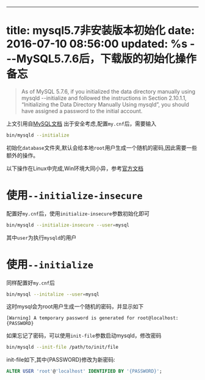 ---
title: mysql5.7非安装版本初始化
date: 2016-07-10 08:56:00
updated: %s
---<!--markdown-->MySQL5.7.6后，下载版的初始化操作备忘
=================================

>As of MySQL 5.7.6, if you initialized the data directory manually using mysqld --initialize and followed the instructions in Section 2.10.1.1, “Initializing the Data Directory Manually Using mysqld”, you should have assigned a password to the initial account. 

上文引用自[MySQL文档](http://dev.mysql.com/doc/refman/5.7/en/default-privileges.html)
出于安全考虑,配置`my.cnf`后，需要输入
```bash
bin/mysqld --initialize
```
初始化`database`文件夹,默认会给本地`root`用户生成一个随机的密码,因此需要一些额外的操作。

以下操作在Linux中完成,Win环境大同小异，参考[官方文档](http://dev.mysql.com/doc/refman/5.7/en/data-directory-initialization-mysqld.html)

# 使用`--initialize-insecure`

配置好`my.cnf`后，使用`initialize-insecure`参数初始化即可
```bash
bin/mysqld --initialize-insecure --user=mysql
```

其中`user`为执行`mysqld`的用户

# 使用`--initialize`

同样配置好`my.cnf`后
```bash
bin/mysql --initalize --user=mysql
```

这时mysql会为root用户生成一个随机的密码，并显示如下
```
[Warning] A temporary password is generated for root@localhost:
{PASSWORD}
```
如果忘记了密码，可以使用`init-file`参数启动mysqld，修改密码
```bash
bin/mysqld --init-file /path/to/init/file
```
init-file如下,其中{PASSWORD}修改为新密码:
```sql
ALTER USER 'root'@'localhost' IDENTIFIED BY '{PASSWORD}';
```